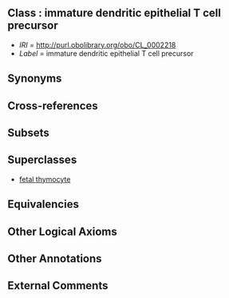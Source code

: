 
## Class : immature dendritic epithelial T cell precursor

 * *IRI* = http://purl.obolibrary.org/obo/CL_0002218
 * *Label* = immature dendritic epithelial T cell precursor

## Synonyms


## Cross-references


## Subsets


## Superclasses

 * [fetal thymocyte](../../CL/04/CL_0002404.md)

## Equivalencies


## Other Logical Axioms


## Other Annotations


## External Comments

